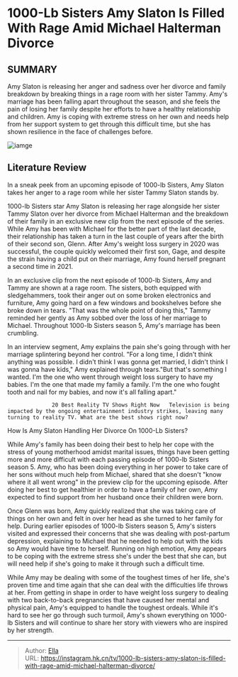 # 1000-Lb Sisters Amy Slaton Is Filled With Rage Amid Michael Halterman Divorce


## SUMMARY 



  Amy Slaton is releasing her anger and sadness over her divorce and family breakdown by breaking things in a rage room with her sister Tammy.   Amy&#39;s marriage has been falling apart throughout the season, and she feels the pain of losing her family despite her efforts to have a healthy relationship and children.   Amy is coping with extreme stress on her own and needs help from her support system to get through this difficult time, but she has shown resilience in the face of challenges before.  

![iamge](https://static1.srcdn.com/wordpress/wp-content/uploads/2024/01/1000-lb-sisters-amy-slaton-is-filled-with-rage-amid-michael-halterman-divorce.jpg)

## Literature Review
In a sneak peek from an upcoming episode of 1000-lb Sisters, Amy Slaton takes her anger to a rage room while her sister Tammy Slaton stands by.




1000-lb Sisters star Amy Slaton is releasing her rage alongside her sister Tammy Slaton over her divorce from Michael Halterman and the breakdown of their family in an exclusive new clip from the next episode of the series. While Amy has been with Michael for the better part of the last decade, their relationship has taken a turn in the last couple of years after the birth of their second son, Glenn. After Amy&#39;s weight loss surgery in 2020 was successful, the couple quickly welcomed their first son, Gage, and despite the strain having a child put on their marriage, Amy found herself pregnant a second time in 2021.




In an exclusive clip from the next episode of 1000-lb Sisters, Amy and Tammy are shown at a rage room. The sisters, both equipped with sledgehammers, took their anger out on some broken electronics and furniture, Amy going hard on a few windows and bookshelves before she broke down in tears. &#34;That was the whole point of doing this,&#34; Tammy reminded her gently as Amy sobbed over the loss of her marriage to Michael. Throughout 1000-lb Sisters season 5, Amy&#39;s marriage has been crumbling.


 

In an interview segment, Amy explains the pain she&#39;s going through with her marriage splintering beyond her control. &#34;For a long time, I didn&#39;t think anything was possible. I didn&#39;t think I was gonna get married, I didn&#39;t think I was gonna have kids,&#34; Amy explained through tears.&#34;But that&#39;s something I wanted. I&#39;m the one who went through weight loss surgery to have my babies. I&#39;m the one that made my family a family. I&#39;m the one who fought tooth and nail for my babies, and now it&#39;s all falling apart.&#34; 




                  20 Best Reality TV Shows Right Now   Television is being impacted by the ongoing entertainment industry strikes, leaving many turning to reality TV. What are the best shows right now?    


 How Is Amy Slaton Handling Her Divorce On 1000-Lb Sisters? 
          

While Amy&#39;s family has been doing their best to help her cope with the stress of young motherhood amidst marital issues, things have been getting more and more difficult with each passing episode of 1000-lb Sisters season 5. Amy, who has been doing everything in her power to take care of her sons without much help from Michael, shared that she doesn&#39;t &#34;know where it all went wrong&#34; in the preview clip for the upcoming episode. After doing her best to get healthier in order to have a family of her own, Amy expected to find support from her husband once their children were born.





 

Once Glenn was born, Amy quickly realized that she was taking care of things on her own and felt in over her head as she turned to her family for help. During earlier episodes of 1000-lb Sisters season 5, Amy&#39;s sisters visited and expressed their concerns that she was dealing with post-partum depression, explaining to Michael that he needed to help out with the kids so Amy would have time to herself. Running on high emotion, Amy appears to be coping with the extreme stress she&#39;s under the best that she can, but will need help if she&#39;s going to make it through such a difficult time.

While Amy may be dealing with some of the toughest times of her life, she&#39;s proven time and time again that she can deal with the difficulties life throws at her. From getting in shape in order to have weight loss surgery to dealing with two back-to-back pregnancies that have caused her mental and physical pain, Amy&#39;s equipped to handle the toughest ordeals. While it&#39;s hard to see her go through such turmoil, Amy&#39;s shown everything on 1000-lb Sisters and will continue to share her story with viewers who are inspired by her strength.






---

> Author: [Ella](https://instagram.hk.cn/)  
> URL: https://instagram.hk.cn/tv/1000-lb-sisters-amy-slaton-is-filled-with-rage-amid-michael-halterman-divorce/  

